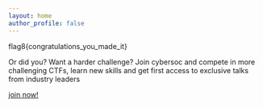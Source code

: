 ```yaml
---
layout: home
author_profile: false
---
```


flag8{congratulations_you_made_it}  

Or did you? Want a harder challenge? Join cybersoc and compete in more challenging CTFs, learn new skills and get first access to exclusive talks from industry leaders  

[join now!](https://cybersoc.cf/join)
